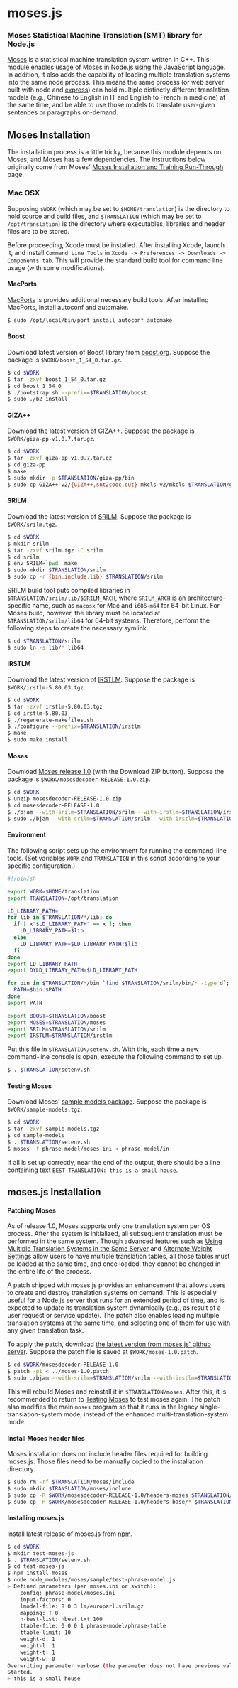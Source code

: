 moses.js
==========

### Moses Statistical Machine Translation (SMT) library for Node.js

[Moses](http://www.statmt.org/moses/) is a statistical machine translation system written in C++. This module enables usage of Moses in Node.js using the JavaScript language. In addition, it also adds the capability of loading multiple translation systems into the same node process. This means the same process (or web server built with node and [express](http://expressjs.com/)) can hold multiple distinctly different translation models (e.g., Chinese to English in IT and English to French in medicine) at the same time, and be able to use those models to translate user-given sentences or paragraphs on-demand.

Moses Installation
----------

The installation process is a little tricky, because this module depends on Moses, and Moses has a few dependencies. The instructions below originally come from Moses' [Moses Installation and Training Run-Through](http://www.statmt.org/moses_steps.html) page.

### Mac OSX

Supposing `$WORK` (which may be set to `$HOME/translation`) is the directory to hold source and build files, and `$TRANSLATION` (which may be set to `/opt/translation`) is the directory where executables, libraries and header files are to be stored.

Before proceeding, Xcode must be installed. After installing Xcode, launch it, and install `Command Line Tools` in `Xcode -> Preferences -> Downloads -> Components tab`. This will provide the standard build tool for command line usage (with some modifications).

#### MacPorts

[MacPorts](http://www.macports.org/) is provides additional necessary build tools. After installing MacPorts, install autoconf and automake.

```bash
$ sudo /opt/local/bin/port install autoconf automake
```

#### Boost

Download latest version of Boost library from [boost.org](http://www.boost.org/). Suppose the package is `$WORK/boost_1_54_0.tar.gz`.

```bash
$ cd $WORK
$ tar -zxvf boost_1_54_0.tar.gz
$ cd boost_1_54_0
$ ./bootstrap.sh --prefix=$TRANSLATION/boost
$ sudo ./b2 install
```

#### GIZA++

Download the latest version of [GIZA++](https://code.google.com/p/giza-pp/). Suppose the package is `$WORK/giza-pp-v1.0.7.tar.gz`.

```bash
$ cd $WORK
$ tar -zxvf giza-pp-v1.0.7.tar.gz
$ cd giza-pp
$ make
$ sudo mkdir -p $TRANSLATION/giza-pp/bin
$ sudo cp GIZA++-v2/{GIZA++,snt2cooc.out} mkcls-v2/mkcls $TRANSLATION/giza-pp/bin
```

#### SRILM

Download the latest version of [SRILM](http://www.speech.sri.com/projects/srilm/). Suppose the package is `$WORK/srilm.tgz`.

```bash
$ cd $WORK
$ mkdir srilm
$ tar -zxvf srilm.tgz -C srilm
$ cd srilm
$ env SRILM=`pwd` make
$ sudo mkdir $TRANSLATION/srilm
$ sudo cp -r {bin,include,lib} $TRANSLATION/srilm
```

SRILM build tool puts compiled libraries in `$TRANSLATION/srilm/lib/$SRILM_ARCH`, where `SRILM_ARCH` is an architecture-specific name, such as `macosx` for Mac and `i686-m64` for 64-bit Linux. For Moses build, however, the library must be located at `$TRANSLATION/srilm/lib64` for 64-bit systems. Therefore, perform the following steps to create the necessary symlink.

```bash
$ cd $TRANSLATION/srilm
$ sudo ln -s lib/* lib64
```

#### IRSTLM

Download the latest version of [IRSTLM](http://hlt.fbk.eu/en/irstlm). Suppose the package is `$WORK/irstlm-5.80.03.tgz`.

```bash
$ cd $WORK
$ tar -zxvf irstlm-5.80.03.tgz
$ cd irstlm-5.80.03
$ ./regenerate-makefiles.sh
$ ./configure --prefix=$TRANSLATION/irstlm
$ make
$ sudo make install
```

#### Moses

Download [Moses release 1.0](https://github.com/moses-smt/mosesdecoder/tree/RELEASE-1.0) (with the Download ZIP button). Suppose the package is `$WORK/mosesdecoder-RELEASE-1.0.zip`.

```bash
$ cd $WORK
$ unzip mosesdecoder-RELEASE-1.0.zip
$ cd mosesdecoder-RELEASE-1.0
$ ./bjam --with-srilm=$TRANSLATION/srilm --with-irstlm=$TRANSLATION/irstlm --with-giza=$TRANSLATION/giza-pp --with-boost=$TRANSLATION/boost --prefix=$TRANSLATION/moses -j2 -sLDFLAGS="-liconv"
$ sudo ./bjam --with-srilm=$TRANSLATION/srilm --with-irstlm=$TRANSLATION/irstlm --with-giza=$TRANSLATION/giza-pp --with-boost=$TRANSLATION/boost --prefix=$TRANSLATION/moses -j2 -sLDFLAGS="-liconv" install
```

#### Environment

The following script sets up the environment for running the command-line tools. (Set variables `WORK` and `TRANSLATION` in this script according to your specific configuration.)

```bash
#!/bin/sh

export WORK=$HOME/translation
export TRANSLATION=/opt/translation

LD_LIBRARY_PATH=
for lib in $TRANSLATION/*/lib; do
  if [ x"$LD_LIBRARY_PATH" == x ]; then
    LD_LIBRARY_PATH=$lib
  else
    LD_LIBRARY_PATH=$LD_LIBRARY_PATH:$lib
  fi
done
export LD_LIBRARY_PATH
export DYLD_LIBRARY_PATH=$LD_LIBRARY_PATH

for bin in $TRANSLATION/*/bin `find $TRANSLATION/srilm/bin/* -type d`; do
  PATH=$bin:$PATH
done
export PATH

export BOOST=$TRANSLATION/boost
export MOSES=$TRANSLATION/moses
export SRILM=$TRANSLATION/srilm
export IRSTLM=$TRANSLATION/irstlm
```

Put this file in `$TRANSLATION/setenv.sh`. With this, each time a new command-line console is open, execute the following command to set up.

```bash
$ . $TRANSLATION/setenv.sh
```

#### Testing Moses

Download Moses' [sample models package](http://www.statmt.org/moses/download/sample-models.tgz). Suppose the package is `$WORK/sample-models.tgz`.

```bash
$ cd $WORK
$ tar -zxvf sample-models.tgz
$ cd sample-models
$ . $TRANSLATION/setenv.sh
$ moses -f phrase-model/moses.ini < phrase-model/in
```

If all is set up correctly, near the end of the output, there should be a line containing text `BEST TRANSLATION: this is a small house`.

moses.js Installation
----------

#### Patching Moses

As of release 1.0, Moses supports only one translation system per OS process. After the system is initialized, all subsequent translation must be performed in the same system. Though advanced features such as [Using Multiple Translation Systems in the Same Server](http://www.statmt.org/moses/?n=Moses.AdvancedFeatures#ntoc29) and [Alternate Weight Settings](http://www.statmt.org/moses/?n=Moses.AdvancedFeatures#ntoc52) allow users to have multiple translation tables, all those tables must be loaded at the same time, and once loaded, they cannot be changed in the entire life of the process.

A patch shipped with moses.js provides an enhancement that allows users to create and destroy translation systems on demand. This is especially useful for a Node.js server that runs for an extended period of time, and is expected to update its translation system dynamically (e.g., as result of a user request or service update). The patch also enables loading multiple translation systems at the same time, and selecting one of them for use with any given translation task.

To apply the patch, download [the latest version from moses.js' github server](https://raw.github.com/tfeng/moses/master/patches/moses-1.0.patch). Suppose the patch file is saved at `$WORK/moses-1.0.patch`.

```bash
$ cd $WORK/mosesdecoder-RELEASE-1.0
$ patch -p1 < ../moses-1.0.patch
$ sudo ./bjam --with-srilm=$TRANSLATION/srilm --with-irstlm=$TRANSLATION/irstlm --with-giza=$TRANSLATION/giza-pp --with-boost=$TRANSLATION/boost --prefix=$TRANSLATION/moses -j2 -sLDFLAGS="-liconv" install
```

This will rebuild Moses and reinstall it in `$TRANSLATION/moses`. After this, it is recommended to return to [Testing Moses](#testing-moses) to test moses again. The patch also modifies the main `moses` program so that it runs in the legacy single-translation-system mode, instead of the enhanced multi-translation-system mode.

#### Install Moses header files

Moses installation does not include header files required for building moses.js. Those files need to be manually copied to the installation directory.

```bash
$ sudo rm -rf $TRANSLATION/moses/include
$ sudo mkdir $TRANSLATION/moses/include
$ sudo cp -R $WORK/mosesdecoder-RELEASE-1.0/headers-moses $TRANSLATION/moses/include/moses
$ sudo cp -R $WORK/mosesdecoder-RELEASE-1.0/headers-base/* $TRANSLATION/moses/include/
```

#### Installing moses.js

Install latest release of moses.js from [npm](https://npmjs.org/package/moses).

```bash
$ cd $WORK
$ mkdir test-moses-js
$ . $TRANSLATION/setenv.sh
$ cd test-moses-js
$ npm install moses
$ node node_modules/moses/sample/test-phrase-model.js
> Defined parameters (per moses.ini or switch):
	config: phrase-model/moses.ini 
	input-factors: 0 
	lmodel-file: 8 0 3 lm/europarl.srilm.gz 
	mapping: T 0 
	n-best-list: nbest.txt 100 
	ttable-file: 0 0 0 1 phrase-model/phrase-table 
	ttable-limit: 10 
	weight-d: 1 
	weight-l: 1 
	weight-t: 1 
	weight-w: 0 
Overwriting parameter verbose (the parameter does not have previous values) with the following values: 0
Started.
> this is a small house
```
